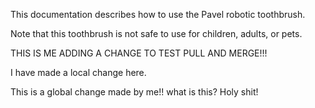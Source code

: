 This documentation describes how to use the Pavel robotic
toothbrush.

Note that this toothbrush is not safe to use for children,
adults, or pets.

THIS IS ME ADDING A CHANGE TO TEST PULL AND MERGE!!!


I have made a local change here.

This is a global change made by me!! what is this? Holy shit!

